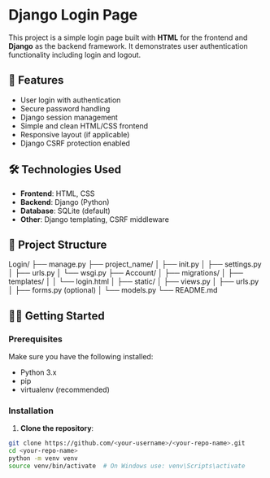 # Django Login Page

This project is a simple login page built with **HTML** for the frontend and **Django** as the backend framework. It demonstrates user authentication functionality including login and logout.

## 🚀 Features

- User login with authentication
- Secure password handling
- Django session management
- Simple and clean HTML/CSS frontend
- Responsive layout (if applicable)
- Django CSRF protection enabled

## 🛠️ Technologies Used

- **Frontend**: HTML, CSS
- **Backend**: Django (Python)
- **Database**: SQLite (default)
- **Other**: Django templating, CSRF middleware

## 📁 Project Structure
Login/
├── manage.py
├── project_name/
│ ├── init.py
│ ├── settings.py
│ ├── urls.py
│ └── wsgi.py
├── Account/
│ ├── migrations/
│ ├── templates/
│ │ └── login.html
│ ├── static/
│ ├── views.py
│ ├── urls.py
│ ├── forms.py (optional)
│ └── models.py
└── README.md


## 🧑‍💻 Getting Started

### Prerequisites

Make sure you have the following installed:

- Python 3.x
- pip
- virtualenv (recommended)

### Installation

1. **Clone the repository**:

```bash
git clone https://github.com/<your-username>/<your-repo-name>.git
cd <your-repo-name>
python -m venv venv
source venv/bin/activate  # On Windows use: venv\Scripts\activate


